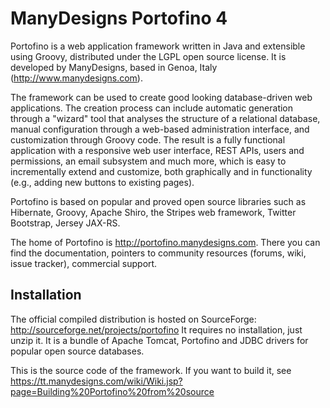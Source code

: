# ManyDesigns Portofino 4 #

Portofino is a web application framework written in Java and extensible using Groovy, distributed under the LGPL open
source license. It is developed by ManyDesigns, based in Genoa, Italy (http://www.manydesigns.com).

The framework can be used to create good looking database-driven web applications. The creation process can include
automatic generation through a "wizard" tool that analyses the structure of a relational database, manual configuration
through a web-based administration interface, and customization through Groovy code. The result is a fully functional
application with a responsive web user interface, REST APIs, users and permissions, an email subsystem and much more,
which is easy to incrementally extend and customize, both graphically and in functionality (e.g., adding new buttons to
existing pages).

Portofino is based on popular and proved open source libraries such as Hibernate, Groovy, Apache Shiro, the Stripes web
framework, Twitter Bootstrap, Jersey JAX-RS.

The home of Portofino is http://portofino.manydesigns.com. There you can find the documentation, pointers to community
resources (forums, wiki, issue tracker), commercial support.

## Installation ##

The official compiled distribution is hosted on SourceForge: http://sourceforge.net/projects/portofino
It requires no installation, just unzip it. It is a bundle of Apache Tomcat, Portofino and JDBC drivers for popular
open source databases.

This is the source code of the framework. If you want to build it, see
https://tt.manydesigns.com/wiki/Wiki.jsp?page=Building%20Portofino%20from%20source

